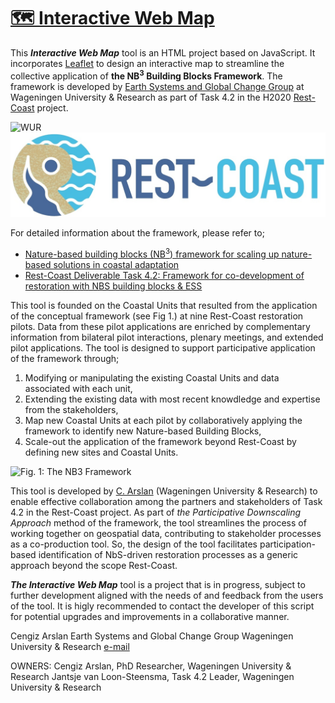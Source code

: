 # [🗺️ Interactive Web Map](https://c-arslan-wur.github.io/interactive-web-map/)

This ***Interactive Web Map*** tool is an HTML project based on JavaScript. It incorporates [Leaflet](https://leafletjs.com/) to design an interactive map to streamline the collective application of **the NB<sup>3</sup> Building Blocks Framework**. The framework is developed by [Earth Systems and Global Change Group](https://www.wur.nl/en/research-results/chair-groups/environmental-sciences/earth-systems-and-global-change-group.htm) at Wageningen University & Research as part of Task 4.2 in the H2020 [Rest-Coast](https://rest-coast.eu/) project.

![WUR](src/wageningen.png) ![RC](src/rest-coast.jpg)

For detailed information about the framework, please refer to;
- [Nature-based building blocks (NB<sup>3</sup>) framework for scaling up nature-based solutions in coastal adaptation](https://doi.org/10.1016/j.nbsj.2025.100259)
- [Rest-Coast Deliverable Task 4.2: Framework for co-development of restoration with NBS building blocks & ESS](https://rest-coast.eu/storage/app/uploads/public/67f/653/8eb/67f6538eb6208362862149.pdf)

This tool is founded on the Coastal Units that resulted from the application of the conceptual framework (see Fig 1.) at nine Rest-Coast restoration pilots. Data from these pilot applications are enriched by complementary information from bilateral pilot interactions, plenary meetings, and extended pilot applications. The tool is designed to support participative application of the framework through;
1. Modifying or manipulating the existing Coastal Units and data associated with each unit,
2. Extending the existing data with most recent knowdledge and expertise from the stakeholders,
3. Map new Coastal Units at each pilot by collaboratively applying the framework to identify new Nature-based Building Blocks,
4. Scale-out the application of the framework beyond Rest-Coast by defining new sites and Coastal Units.

![Fig. 1: The NB<sup>3</sup> Framework](src/NB3FW.png)

This tool is developed by [C. Arslan](mailto:cengiz.arslan@wur.nl) (Wageningen University & Research) to enable effective collaboration among the partners and stakeholders of Task 4.2 in the Rest-Coast project. As part of *the Participative Downscaling Approach* method of the framework, the tool streamlines the process of working together on geospatial data, contributing to stakeholder processes as a co-production tool. So, the design of the tool facilitates participation-based identification of NbS-driven restoration processes as a generic approach beyond the scope Rest-Coast.

***The Interactive Web Map*** tool is a project that is in progress, subject to further development aligned with the needs of and feedback from the users of the tool. It is higly recommended to contact the developer of this script for potential upgrades and improvements in a collaborative manner.

Cengiz Arslan
Earth Systems and Global Change Group
Wageningen University & Research
[e-mail](mailto:cengiz.arslan@wur.nl)

OWNERS:
Cengiz Arslan, PhD Researcher, Wageningen University & Research
Jantsje van Loon-Steensma, Task 4.2 Leader, Wageningen University & Research 

